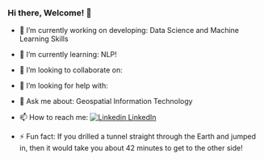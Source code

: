 ### Hi there, Welcome! 👋



- 🔭 I’m currently working on developing: Data Science and Machine Learning Skills
- 🌱 I’m currently learning: NLP!
- 👯 I’m looking to collaborate on: 
- 🤔 I’m looking for help with:
- 💬 Ask me about: Geospatial Information Technology
- 📫 How to reach me: [![Linkedin](https://i.stack.imgur.com/gVE0j.png) LinkedIn](https://www.linkedin.com/in/naomithiru/)


- ⚡ Fun fact: If you drilled a tunnel straight through the Earth and jumped in, then it would take you about 42 minutes to get to the other side!

